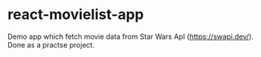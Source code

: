 # react-movielist-app
Demo app which fetch movie data from Star Wars ApI (https://swapi.dev/). Done as a practse project.
